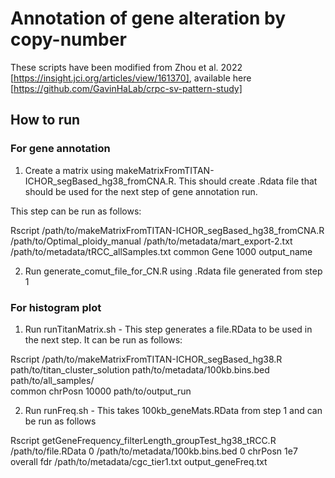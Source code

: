 # Annotation of gene alteration by copy-number
These scripts have been modified from Zhou et al. 2022 [https://insight.jci.org/articles/view/161370], available here [https://github.com/GavinHaLab/crpc-sv-pattern-study]

## How to run

### For gene annotation
1. Create a matrix using makeMatrixFromTITAN-ICHOR_segBased_hg38_fromCNA.R. This should create .Rdata file that should be used for the next step of gene annotation run.

  This step can be run as follows:

  Rscript /path/to/makeMatrixFromTITAN-ICHOR_segBased_hg38_fromCNA.R /path/to/Optimal_ploidy_manual /path/to/metadata/mart_export-2.txt 
  /path/to/metadata/tRCC_allSamples.txt common Gene 1000 output_name

2. Run generate_comut_file_for_CN.R using .Rdata file generated from step 1

### For histogram plot

1. Run runTitanMatrix.sh -  This step generates a file.RData to be used in the next step. It can be run as follows:

  Rscript /path/to/makeMatrixFromTITAN-ICHOR_segBased_hg38.R path/to/titan_cluster_solution path/to/metadata/100kb.bins.bed path/to/all_samples/     
  common chrPosn 10000 path/to/output_run

2. Run runFreq.sh - This takes 100kb_geneMats.RData from step 1 and can be run as follows

  Rscript getGeneFrequency_filterLength_groupTest_hg38_tRCC.R /path/to/file.RData 0 /path/to/metadata/100kb.bins.bed 0 chrPosn 1e7 overall fdr 
  /path/to/metadata/cgc_tier1.txt output_geneFreq.txt


